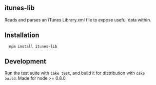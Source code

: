 ## itunes-lib

Reads and parses an iTunes Library.xml file to expose useful data within.

## Installation

```
  npm install itunes-lib
```

## Development

Run the test suite with `cake test`, and build it for distribution with `cake build`. Made for node >= 0.8.0.
